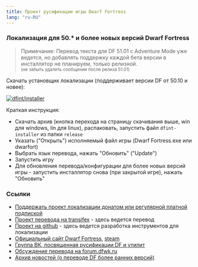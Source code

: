 ```yaml
---
title: Проект русификации игры Dwarf Fortress
lang: "ru-RU"
---
```


### Локализация для 50.* и более новых версий Dwarf Fortress

> Примечание: Перевод текста для DF 51.01 с Adventure Mode уже ведется, но добавлять поддержку каждой бета версии в инсталлятор не планируем, только релизной.  
> <sup>(не забыть удалить сообщение после релиза 51.01)</sup>

Скачать установщик локализации (поддерживает версии DF от 50.10 и новее):

[![dfint/installer](https://img.shields.io/badge/dfint%2Finstaller-forestgreen?style=for-the-badge)
](https://github.com/dfint/installer/releases/latest)

Краткая инструкция:
- Скачать архив (кнопка перехода на страницу скачивания выше, win для windows, lin для linux), распаковать, запустить файл `dfint-installer` из папки `release`
- Указать ("Открыть") исполняемый файл игры (Dwarf Fortress.exe или dwarfort)
- Выбрать язык перевода, нажать "Обновить" ("Update")
- Запустить игру
- Для обновления перевода/конфигурации для более новых версий игры - запустить инсталлятор снова (при закрытой игре), нажать "Обновить"

### Ссылки

- [Поддержать проект локализации донатом или регулярной платной подпиской](https://boosty.to/dfrus)
- [Проект перевода на transifex](https://app.transifex.com/dwarf-fortress-translation/dwarf-fortress-steam) - здесь ведется перевод
- [Проект на github](https://github.com/dfint) - здесь ведется разработка инструментов для локализации
- [Официальный сайт Dwarf Fortress](https://bay12games.com/dwarves/), [steam](https://store.steampowered.com/app/975370/Dwarf_Fortress/)
- [Группа ВК, посвященная русификации DF и утилит](https://vk.com/dfrus)
- [Обсуждение перевода на forum.dfwk.ru](http://forum.dfwk.ru/index.php/topic,204.0.html)
- [Архив новостей (о переводе DF более ранних версий)](archive.md)
